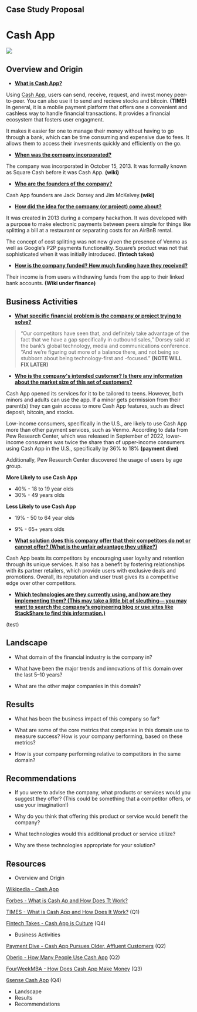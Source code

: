 ## Case Study Proposal
# **Cash App**
![ ](https://img.money.com/2021/12/News-Cash-App-Crypto-Gifts.gif) 

## Overview and Origin
* **<ins>What is Cash App?</ins>**

Using [Cash App](https://cash.app/), users can send, receive, request, and invest money peer-to-peer. You can also use it to send and recieve stocks and bitcoin. **(TIME)** In general, it is a mobile payment platform that offers one a convenient and cashless way to handle financial transactions. It provides a financial ecosystem that fosters user engagment.

It makes it easier for one to manage their money without having to go through a bank, which can be time consuming and expensive due to fees. It allows them to access their invesments quickly and efficiently on the go.


* **<ins>When was the company incorporated?</ins>**
  
The company was incorporated in October 15, 2013. It was formally known as Square Cash before it was Cash App. **(wiki)**

* **<ins>Who are the founders of the company?</ins>**

Cash App founders are Jack Dorsey and Jim McKelvey.**(wiki)**

* **<ins>How did the idea for the company (or project) come about?</ins>**

 It was created in 2013 during a company hackathon. It was developed with a purpose to make electronic payments between peers simple for things like splitting a bill at a restaurant or separating costs for an AirBnB rental.

The concept of cost splitting was not new given the presence of Venmo as well as Google’s P2P payments functionality. Square’s product was not that sophisticated when it was initially introduced. **(fintech takes)**

* **<ins>How is the company funded? How much funding have they received?</ins>**

 Their income is from users withdrawing funds from the app to their linked bank accounts. **(Wiki under finance)**

## Business Activities

* **<ins>What specific financial problem is the company or project trying to solve?</ins>**

> “Our competitors have seen that, and definitely take advantage of the fact that we have a gap specifically in outbound sales,” Dorsey said at the bank’s global technology, media and communications conference. “And we’re figuring out more of a balance there, and not being so stubborn about being technology-first and -focused.” **(NOTE WILL FIX LATER)**

* **<ins>Who is the company's intended customer?  Is there any information about the market size of this set of customers?</ins>**
 
 Cash App opened its services for it to be tailored to teens. However, both minors and adults can use the app. If a minor gets permission from their parent(s) they can gain access to more Cash App features, such as direct deposit, bitcoin, and stocks. 
 
 Low-income consumers, specifically in the U.S., are likely to use Cash App more than other payment services, such as Venmo. According to data from Pew Research Center, which was released in September of 2022, lower-income consumers was twice the share than of upper-income consumers using Cash App in the U.S., specifically by 36% to 18% **(payment dive)**

 Additionally, Pew Research Center discovered the usage of users by age group.

 **More Likely to use Cash App**
 
* 40% - 18 to 19 year olds
* 30% - 49 years olds

**Less Likely to use Cash App**

* 19% - 50 to 64 year olds
* 9% - 65+ years olds 


* **<ins>What solution does this company offer that their competitors do not or cannot offer? (What is the unfair advantage they utilize?)</ins>**

Cash App beats its competitors by encouraging user loyalty and retention through its unique services. It also has a benefit by fostering relationships with its partner retailers, which provide users with exclusive deals and promotions. Overall, its reputation and user trust gives its a competitive edge over other competitors.


* **<ins>Which technologies are they currently using, and how are they implementing them? (This may take a little bit of sleuthing–– you may want to search the company’s engineering blog or use sites like StackShare to find this information.)</ins>**

(test)


## Landscape

* What domain of the financial industry is the company in?

* What have been the major trends and innovations of this domain over the last 5–10 years?

* What are the other major companies in this domain?


## Results

* What has been the business impact of this company so far?

* What are some of the core metrics that companies in this domain use to measure success? How is your company performing, based on these metrics?

* How is your company performing relative to competitors in the same domain?


## Recommendations

* If you were to advise the company, what products or services would you suggest they offer? (This could be something that a competitor offers, or use your imagination!)
  
* Why do you think that offering this product or service would benefit the company?

* What technologies would this additional product or service utilize?

* Why are these technologies appropriate for your solution?

## Resources
* Overview and Origin

[Wikipedia - Cash App](https://en.wikipedia.org/wiki/Cash_App)

[Forbes - What is Cash Ap and How Does Tt Work?](https://www.forbes.com/advisor/money-transfer/what-is-cash-app/)

[TIMES - What is Cash App and How Does It Work?](https://time.com/personal-finance/article/what-is-cash-app/#:~:text=It%20was%20launched%20in%202013,fees%20that%20usually%20accompany%20banking.) (Q1)

[Fintech Takes - Cash App is Culture](https://newsletter.fintechtakes.com/p/cash-app ) (Q4)



* Business Activities

[Payment Dive - Cash App Pursues Older, Affluent Customers](https://www.paymentsdive.com/news/cash-app-older-affluent-customers-block-jack-dorsey-square-clover-toast-payments/651114/#:~:text=By%20age%20group%2C%20nearly%2040,who%20used%20it%2C%20Pew%20discovered.) (Q2)

[Oberlo - How Many People Use Cash App](https://www.oberlo.com/statistics/how-many-people-use-cash-app) (Q2)

[FourWeekMBA - How Does Cash App Make Money](https://fourweekmba.com/how-does-cash-app-make-money/#:~:text=Competitive%20Advantage&text=%E2%80%93%20Positions%20Cash%20App%20as%20a,provide%20exclusive%20deals%20and%20promotions.) (Q3)

[6sense Cash App](https://6sense.com/company/cash-app/5c3b0252d55ae49f1b792ec3 ) (Q4)
* Landscape
* Results
* Recommendations
